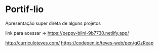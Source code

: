 # Portif-lio
Apresentação super direta de alguns projetos

link para acessar => https://peppy-blini-9b7730.netlify.app/

http://curriculoteves.com/
https://codepen.io/teves-web/pen/gOzReap
